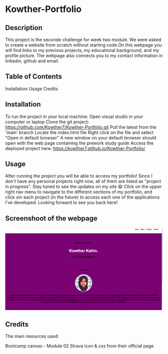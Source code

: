 # Kowther-Portfolio

## Description
This project is the seconde challenge for week two module. We were asked to create a website from scratch without starting code.On this webpage you will find links to my previous projects, my educational background, and my profile picture. The webpage also connects you to my contact information in linkedin, github and email.

## Table of Contents
Installation
Usage
Credits


## Installation
To run the project in your local machine:
Open visual studio in your computer or laptop
Clone the git project: https://github.com/Kowther7/Kowther-Portfolio.git 
Pull the latest from the 'main' branch
Locate the index.html file
Right click on the file and select "Open in default browser"
A new window on your default browser should open with the web page containing the prework study guide
Access the deployed project here: https://kowther7.github.io/Kowther-Portfolio/


## Usage

After running the project you will be able to access my portfolio! Since I don't have any personal projects right now, all of them are listed as "project in progress". Stay tuned to see the updates on my site 😄 Click on the upper right nav menu to navigate to the different sections of my portfolio, and click oin each project (in the future) to access each one of the applications I've developed. Looking forward to see you back here!

## Screenshoot of the webpage 

![Screenshot of the website ](./Screenshot.png)

## Credits
The main resources used:

Bootcamp canvas - Module 02
Strava icon & css from their official page


